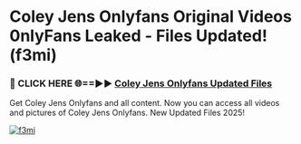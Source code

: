 # Coley Jens Onlyfans Original Videos 0nlyFans Leaked - Files Updated! (f3mi)

<h3>🔴 CLICK HERE 🌐==►► <a href="https://tinyurl.com/2jnfzry5" rel="nofollow">Coley Jens Onlyfans Updated Files</a></h3>

Get Coley Jens Onlyfans and all content. Now you can access all videos and pictures of Coley Jens Onlyfans. New Updated Files 2025!

[![f3mi](https://i.imgur.com/GyGTBgg.gif)](https://tinyurl.com/2jnfzry5)
